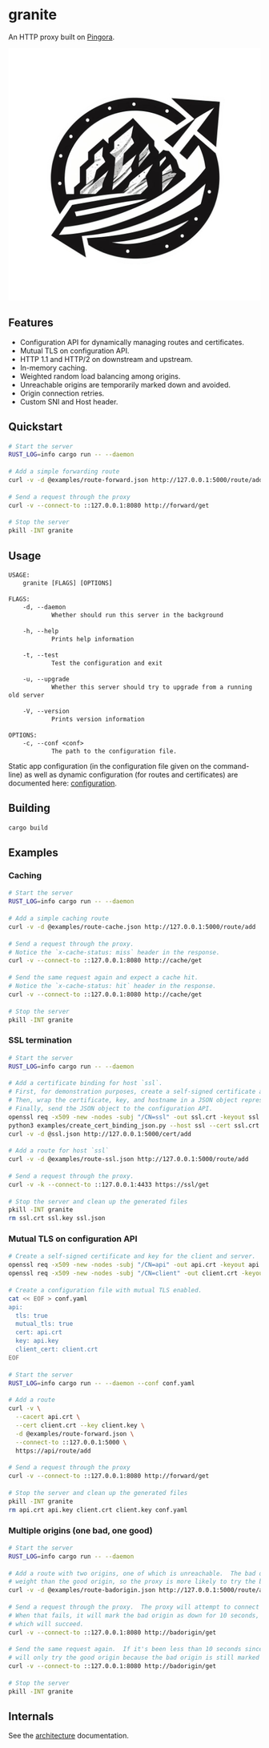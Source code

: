 # granite

An HTTP proxy built on [Pingora](https://github.com/cloudflare/pingora).

![logo](https://github.com/mdevuyst/granite/blob/c2819c9d7c7506f2bf96b194e220a1b72d6879e0/granite.png)

## Features

- Configuration API for dynamically managing routes and certificates.
- Mutual TLS on configuration API.
- HTTP 1.1 and HTTP/2 on downstream and upstream.
- In-memory caching.
- Weighted random load balancing among origins.
- Unreachable origins are temporarily marked down and avoided.
- Origin connection retries.
- Custom SNI and Host header.

## Quickstart

```bash
# Start the server
RUST_LOG=info cargo run -- --daemon

# Add a simple forwarding route
curl -v -d @examples/route-forward.json http://127.0.0.1:5000/route/add

# Send a request through the proxy
curl -v --connect-to ::127.0.0.1:8080 http://forward/get

# Stop the server
pkill -INT granite
```

## Usage

```
USAGE:
    granite [FLAGS] [OPTIONS]

FLAGS:
    -d, --daemon
            Whether should run this server in the background

    -h, --help
            Prints help information

    -t, --test
            Test the configuration and exit

    -u, --upgrade
            Whether this server should try to upgrade from a running old server

    -V, --version
            Prints version information

OPTIONS:
    -c, --conf <conf>
            The path to the configuration file.
```

Static app configuration (in the configuration file given on the command-line) as well as dynamic
configuration (for routes and certificates) are documented here: [configuration](docs/configuration.md).

## Building

```bash
cargo build
```

## Examples

### Caching

```bash
# Start the server
RUST_LOG=info cargo run -- --daemon

# Add a simple caching route
curl -v -d @examples/route-cache.json http://127.0.0.1:5000/route/add

# Send a request through the proxy.
# Notice the `x-cache-status: miss` header in the response.
curl -v --connect-to ::127.0.0.1:8080 http://cache/get

# Send the same request again and expect a cache hit.
# Notice the `x-cache-status: hit` header in the response.
curl -v --connect-to ::127.0.0.1:8080 http://cache/get

# Stop the server
pkill -INT granite
```

### SSL termination

```bash
# Start the server
RUST_LOG=info cargo run -- --daemon

# Add a certificate binding for host `ssl`.
# First, for demonstration purposes, create a self-signed certificate and key.
# Then, wrap the certificate, key, and hostname in a JSON object representing the binding.
# Finally, send the JSON object to the configuration API.
openssl req -x509 -new -nodes -subj "/CN=ssl" -out ssl.crt -keyout ssl.key
python3 examples/create_cert_binding_json.py --host ssl --cert ssl.crt --key ssl.key --output ssl.json
curl -v -d @ssl.json http://127.0.0.1:5000/cert/add

# Add a route for host `ssl`
curl -v -d @examples/route-ssl.json http://127.0.0.1:5000/route/add

# Send a request through the proxy.
curl -v -k --connect-to ::127.0.0.1:4433 https://ssl/get

# Stop the server and clean up the generated files
pkill -INT granite
rm ssl.crt ssl.key ssl.json
```

### Mutual TLS on configuration API

```bash
# Create a self-signed certificate and key for the client and server.
openssl req -x509 -new -nodes -subj "/CN=api" -out api.crt -keyout api.key
openssl req -x509 -new -nodes -subj "/CN=client" -out client.crt -keyout client.key

# Create a configuration file with mutual TLS enabled.
cat << EOF > conf.yaml
api:
  tls: true
  mutual_tls: true
  cert: api.crt
  key: api.key
  client_cert: client.crt
EOF

# Start the server
RUST_LOG=info cargo run -- --daemon --conf conf.yaml

# Add a route
curl -v \
  --cacert api.crt \
  --cert client.crt --key client.key \
  -d @examples/route-forward.json \
  --connect-to ::127.0.0.1:5000 \
  https://api/route/add

# Send a request through the proxy
curl -v --connect-to ::127.0.0.1:8080 http://forward/get

# Stop the server and clean up the generated files
pkill -INT granite
rm api.crt api.key client.crt client.key conf.yaml
```

### Multiple origins (one bad, one good)

```bash
# Start the server
RUST_LOG=info cargo run -- --daemon

# Add a route with two origins, one of which is unreachable.  The bad origin has a much higher
# weight than the good origin, so the proxy is more likely to try the bad origin first.
curl -v -d @examples/route-badorigin.json http://127.0.0.1:5000/route/add

# Send a request through the proxy.  The proxy will attempt to connect to the bad origin.
# When that fails, it will mark the bad origin as down for 10 seconds, and try the good origin,
# which will succeed.
curl -v --connect-to ::127.0.0.1:8080 http://badorigin/get

# Send the same request again.  If it's been less than 10 seconds since the last request, the proxy
# will only try the good origin because the bad origin is still marked down.
curl -v --connect-to ::127.0.0.1:8080 http://badorigin/get

# Stop the server
pkill -INT granite
```

## Internals

See the [architecture](docs/architecture.md) documentation.
